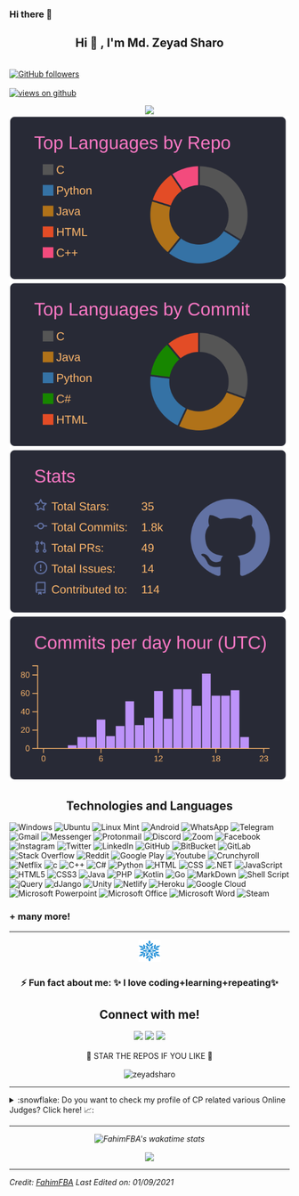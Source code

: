 ### Hi there 👋


<h2 align="center"> Hi 👋 , I'm Md. Zeyad Sharo <br/></h2> 
 <br>
  <a href="https://github.com/zeyadsharo" target="_blank">
    <img alt="GitHub followers" src="https://img.shields.io/github/followers/zeyadsharo?label=Github%20followers&style=for-the-badge">
  </a> <br> <br>
  <a href="https://github.com/zeyadsharo" target="_blank">
    <img src="https://komarev.com/ghpvc/?username=zeyadsharo&label=Views&color=brightgreen&style=flat-square" alt="views on github" />
  </a>
  </h3>
     
<div align="center">

[![](https://raw.githubusercontent.com/zeyadsharo/zeyadsharo/master/profile-summary-card-output/dracula/0-profile-details.svg)](https://github.com/vn7n24fzkq/github-profile-summary-cards)
[![](https://raw.githubusercontent.com/FahimFBA/FahimFBA/master/profile-summary-card-output/dracula/1-repos-per-language.svg)](https://github.com/vn7n24fzkq/github-profile-summary-cards) [![](https://raw.githubusercontent.com/FahimFBA/FahimFBA/master/profile-summary-card-output/dracula/2-most-commit-language.svg)](https://github.com/vn7n24fzkq/github-profile-summary-cards)
[![](https://raw.githubusercontent.com/FahimFBA/FahimFBA/master/profile-summary-card-output/dracula/3-stats.svg)](https://github.com/vn7n24fzkq/github-profile-summary-cards) [![](https://raw.githubusercontent.com/FahimFBA/FahimFBA/master/profile-summary-card-output/dracula/4-productive-time.svg)](https://github.com/vn7n24fzkq/github-profile-summary-cards)


</div>

<h2 align="center">
Technologies and Languages </h2>

![Windows](https://img.shields.io/badge/Windows-0078D6?style=flat-square&logoColor=white)
![Ubuntu](https://img.shields.io/badge/Ubuntu-E95420?style=flat-square&logo=ubuntu&logoColor=white)
![Linux Mint](https://img.shields.io/badge/Linux_Mint-87CF3E?style=flat-square&logo=linux-mint&logoColor=white)
![Android](https://img.shields.io/badge/Android-3DDC84?style=flat-square&logo=android&logoColor=white)
![WhatsApp](https://img.shields.io/badge/WhatsApp-25D366?style=flat-square&logo=whatsapp&logoColor=white)
![Telegram](https://img.shields.io/badge/Telegram-2CA5E0?style=flat-square&logo=telegram&logoColor=white)
![Gmail](https://img.shields.io/badge/Gmail-D14836?style=flat-square&logo=gmail&logoColor=white)
![Messenger](https://img.shields.io/badge/Messenger-00B2FF?style=flat-square&logo=messenger&logoColor=white)
![Protonmail](https://img.shields.io/badge/ProtonMail-8B89CC?style=flat-square&logo=protonmail&logoColor=white)
![Discord](https://img.shields.io/badge/Discord-7289DA?style=flat-square&logo=discord&logoColor=white)
![Zoom](https://img.shields.io/badge/Zoom-2D8CFF?style=flat-square&logo=zoom&logoColor=white)
![Facebook](https://img.shields.io/badge/Facebook-1877F2?style=flat-square&logo=facebook&logoColor=white)
![Instagram](https://img.shields.io/badge/Instagram-E4405F?style=flat-square&logo=instagram&logoColor=white)
![Twitter](https://img.shields.io/badge/Twitter-1DA1F2?style=flat-square&logo=twitter&logoColor=white)
![LinkedIn](https://img.shields.io/badge/LinkedIn-0077B5?style=flat-square&logo=linkedin&logoColor=white)
![GitHub](https://img.shields.io/badge/-GitHub-181717?style=flat-square&logo=github)
![BitBucket](https://img.shields.io/badge/-BitBucket-darkblue?style=flat-square&logo=bitbucket)
![GitLab](https://img.shields.io/badge/GitLab-330F63?style=flat-square&logo=gitlab&logoColor=white)
![Stack Overflow](https://img.shields.io/badge/Stack_Overflow-FE7A16?style=flat-square&logo=stack-overflow&logoColor=white)
![Reddit](https://img.shields.io/badge/Reddit-FF4500?style=flat-square&logo=reddit&logoColor=white)
![Google Play](https://img.shields.io/badge/Google_Play-414141?style=flat-square&logo=google-play&logoColor=white)
![Youtube](https://img.shields.io/badge/YouTube-FF0000?style=flat-square&logo=youtube&logoColor=white)
![Crunchyroll](https://img.shields.io/badge/Crunchyroll-F47521?style=flat-square&logo=crunchyroll&logoColor=white)
![Netflix](https://img.shields.io/badge/Netflix-E50914?style=flat-square&logo=netflix&logoColor=white)
![c](https://img.shields.io/badge/C-00599C?style=flat-square&logo=c&logoColor=white)
![C++](https://img.shields.io/badge/-C++-007ACC?style=flat-square&logo=cplusplus&logoColor=white)
![C#](https://img.shields.io/badge/C%23-239120?style=flat-square&logo=c-sharp&logoColor=white)
![Python](https://img.shields.io/badge/Python-14354C?style=flat-square&logo=python&logoColor=white)
![HTML](https://img.shields.io/badge/HTML-239120?style=flat-square&logo=html5&logoColor=white)
![CSS](https://img.shields.io/badge/CSS-239120?&style=flat-square&logo=css3&logoColor=white)
![.NET](https://img.shields.io/badge/.NET-5C2D91?style=flat-square&logo=.net&logoColor=white)
![JavaScript](https://img.shields.io/badge/-JavaScript-black?style=flat-square&logo=javascript)
![HTML5](https://img.shields.io/badge/HTML5-E34F26?style=flat-square&logo=html5&logoColor=white)
![CSS3](https://img.shields.io/badge/CSS3-1572B6?style=flat-square&logo=css3&logoColor=white)
![Java](https://img.shields.io/badge/-Java-007396?style=flat-square&logo=java)
![PHP](https://img.shields.io/badge/PHP-777BB4?style=flat-square&logo=php&logoColor=white)
![Kotlin](https://img.shields.io/badge/Kotlin-0095D5?&style=flat-square&logo=kotlin&logoColor=white)
![Go](https://img.shields.io/badge/Go-00ADD8?style=flat-square&logo=go&logoColor=white)
![MarkDown](https://img.shields.io/badge/Markdown-000000?style=flat-square&logo=markdown&logoColor=white)
![Shell Script](https://img.shields.io/badge/Shell_Script-121011?style=flat-square&logo=gnu-bash&logoColor=white)
![jQuery](https://img.shields.io/badge/jQuery-0769AD?style=flat-square&logo=jquery&logoColor=white)
![dJango](https://img.shields.io/badge/Django-092E20?style=flat-square&logo=django&logoColor=white)
![Unity](https://img.shields.io/badge/Unity-100000?style=flat-square&logo=unity&logoColor=white)
![Netlify](https://img.shields.io/badge/Netlify-00C7B7?style=flat-square&logo=netlify&logoColor=white)
![Heroku](https://img.shields.io/badge/Heroku-430098?style=flat-square&logo=heroku&logoColor=white)
![Google Cloud](https://img.shields.io/badge/Google_Cloud-4285F4?style=flat-square&logo=google-cloud&logoColor=white)
![Microsoft Powerpoint](https://img.shields.io/badge/Microsoft_PowerPoint-B7472A?style=flat-square&logo=microsoft-powerpoint&logoColor=white)
![Microsoft Office](https://img.shields.io/badge/Microsoft_Office-D83B01?style=flat-square&logo=microsoft-office&logoColor=white)
![Microsoft Word](https://img.shields.io/badge/Microsoft_Word-2B579A?style=flat-square&logo=microsoft-word&logoColor=white)
![Steam](https://img.shields.io/badge/Steam-000000?style=flat-square&logo=steam&logoColor=white) 
<h3> + many more! </h3>

---------------------------------------------------------------------------------------------------------------------------------------------------------------------------------

<div align="center">
 

  
  <img align="center" a href='https://archiveprogram.github.com/'><img src='https://raw.githubusercontent.com/acervenky/animated-github-badges/master/assets/acbadge.gif' width='40' height='40'></a>

 ### ⚡ Fun fact about me: ✨ I love coding+learning+repeating✨ 
 


<h2>Connect with me!</h2>
 
[<img src="https://img.shields.io/badge/linkedin-%230077B5.svg?&style=for-the-badge&logo=linkedin&logoColor=white" />](https://www.linkedin.com/in/fahimfba/) [<img src = "https://img.shields.io/badge/twitter-%2320A1F1.svg?&style=for-the-badge&logo=twitter&logoColor=white">](https://twitter.com/Fahim_FBA/)  [<img src = "https://img.shields.io/badge/facebook-%2320A1F1.svg?&style=for-the-badge&logo=facebook&logoColor=white">](https://facebook.com/iptu.fba)
<br> <br>
🌟 STAR THE REPOS IF YOU LIKE 🌟



<p><img align="center" src="https://github-readme-streak-stats.herokuapp.com/?user=zeyadsharo" alt="zeyadsharo" /></p>



</div>










---------------------------------------------------------------------------------------------------------------------------------------------------------------------------------
<details>
	 <summary> :snowflake: Do you want to check my profile of CP related various Online Judges? Click here! 📈:</summary>
<div align="center">


:star: [Codeforces](https://codeforces.com/profile/FahimFBA) <br>
:star: [Toph](https://toph.co/u/FahimFBA) <br>
:star: [HackerRank](https://www.hackerrank.com/FahimFBA) <br>
:star: [HackerEarth](https://www.hackerearth.com/@md.fahim3) <br>
:star: [URI](https://www.urionlinejudge.com.br/judge/en/profile/436965) <br>
:star: [Dimik OJ](https://dimikoj.com/) <br>
:star: [Codechef](https://www.codechef.com/users/fahimfba)  <br>
:star: [CodingBat](https://codingbat.com/) <br>
:star: [Leetcode](https://leetcode.com/FBA/) <br>
:star: [SPOJ](https://www.spoj.com/users/fahimfba/) <br>
:star: [LightOJ](http://lightoj.com/) <br>
:star: [Timus](https://acm.timus.ru/author.aspx?id=302862)<br>
:star: [AMT](http://orac.amt.edu.au/)<br>
:star: [UVa](http://onlinejudge.org/)<br>
:star: [CodeMarshal](https://algo.codemarshal.org/users/FahimFBA) <br>
<i>Many more are coming soon...<i> :clap: </div> </details>
	
	
---------------------------------------------------------------------------------------------------------------------------------------------------------------------------



<div align="center">
	

![FahimFBA's wakatime stats](https://github-readme-stats.vercel.app/api/wakatime?username=FahimFBA&layout=compact&theme=synthwave&v=2)


</div>


<p align="center">

<a href="https://github.com/FahimFBA/github-readme-twitter">
<img align="center" src="https://github-readme-twitter.gazf.vercel.app/api?id=Fahim_FBA&layout=wide&show_reply=off&show_retweet=off" />
</a>

</p>



------
Credit: [FahimFBA](https://github.com/FahimFBA)
Last Edited on: 01/09/2021
